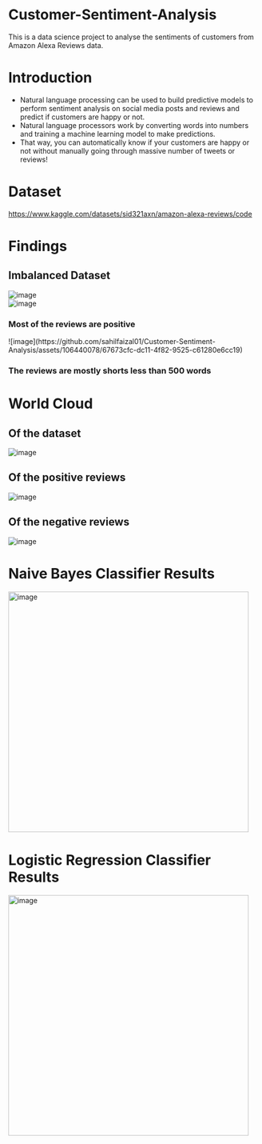 # Customer-Sentiment-Analysis
This is a data science project to analyse the sentiments of customers from Amazon Alexa Reviews data.
# Introduction
* Natural language processing can be used to build predictive models to perform sentiment analysis on social media posts and reviews and predict if customers are happy or not.
* Natural language processors work by converting words into numbers and training a machine learning model to make predictions.
* That way, you can automatically know if your customers are happy or not without manually going through massive number of tweets or reviews!
# Dataset
https://www.kaggle.com/datasets/sid321axn/amazon-alexa-reviews/code
# Findings
## Imbalanced Dataset
![image](https://github.com/sahilfaizal01/Customer-Sentiment-Analysis/assets/106440078/87d6e594-6740-47bc-8764-c473fe8921db) <br>
![image](https://github.com/sahilfaizal01/Customer-Sentiment-Analysis/assets/106440078/36dc9b53-1ecb-4727-b82d-6db7575a17a1) <br>
<h3>Most of the reviews are positive</h3>
![image](https://github.com/sahilfaizal01/Customer-Sentiment-Analysis/assets/106440078/67673cfc-dc11-4f82-9525-c61280e6cc19)
<h3> The reviews are mostly shorts less than 500 words </h3>

# World Cloud
## Of the dataset
![image](https://github.com/sahilfaizal01/Customer-Sentiment-Analysis/assets/106440078/20b91cbb-3ebd-4d47-83d9-aad267e00bc8)
## Of the positive reviews
![image](https://github.com/sahilfaizal01/Customer-Sentiment-Analysis/assets/106440078/b43ebe47-6c92-46f1-8454-1c865015511d)
## Of the negative reviews
![image](https://github.com/sahilfaizal01/Customer-Sentiment-Analysis/assets/106440078/0f081427-c30d-47d5-8b53-7f73ef85b259)

# Naive Bayes Classifier Results
<img width="481" alt="image" src="https://github.com/sahilfaizal01/Customer-Sentiment-Analysis/assets/106440078/07767639-1a6e-41b4-bb40-c5eaa592887c">

# Logistic Regression Classifier Results
<img width="481" alt="image" src="https://github.com/sahilfaizal01/Customer-Sentiment-Analysis/assets/106440078/fb8a3230-92ce-403f-9be6-859ac40ce508">




